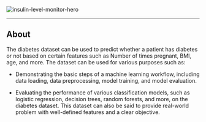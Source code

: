 ![insulin-level-monitor-hero](https://user-images.githubusercontent.com/122539866/233172446-8c0b2dc7-e0fc-4e54-af07-bcfc63ee3374.jpg)

-----


## About

The diabetes dataset can be used to predict whether a patient has diabetes or not based on certain features such as Number of times pregnant, BMI, age, and more. The dataset can be used for various purposes such as:

- Demonstrating the basic steps of a machine learning workflow, including data loading, data preprocessing, model training, and model evaluation.


- Evaluating the performance of various classification models, such as logistic regression, decision trees, random forests, and more, on the diabetes dataset.
This dataset can also be said to provide real-world problem with well-defined features and a clear objective.
